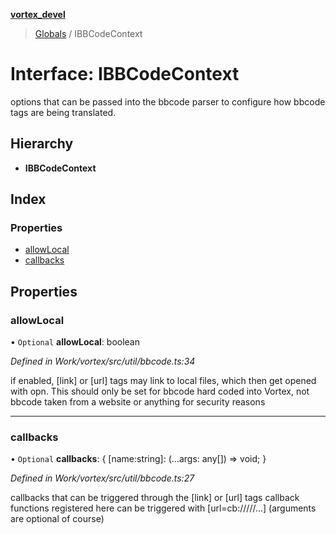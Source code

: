 **[vortex_devel](../README.md)**

> [Globals](../globals.md) / IBBCodeContext

# Interface: IBBCodeContext

options that can be passed into the bbcode parser to configure how bbcode
tags are being translated.

## Hierarchy

* **IBBCodeContext**

## Index

### Properties

* [allowLocal](ibbcodecontext.md#allowlocal)
* [callbacks](ibbcodecontext.md#callbacks)

## Properties

### allowLocal

• `Optional` **allowLocal**: boolean

*Defined in Work/vortex/src/util/bbcode.ts:34*

if enabled, [link] or [url] tags may link to local files, which then get opened
with opn.
This should only be set for bbcode hard coded into Vortex, not bbcode taken from a
website or anything for security reasons

___

### callbacks

• `Optional` **callbacks**: { [name:string]: (...args: any[]) => void;  }

*Defined in Work/vortex/src/util/bbcode.ts:27*

callbacks that can be triggered through the [link] or [url] tags
callback functions registered here can be triggered with
[url=cb://<callback name>/<arg1>/<arg2>/...] (arguments are optional of course)
